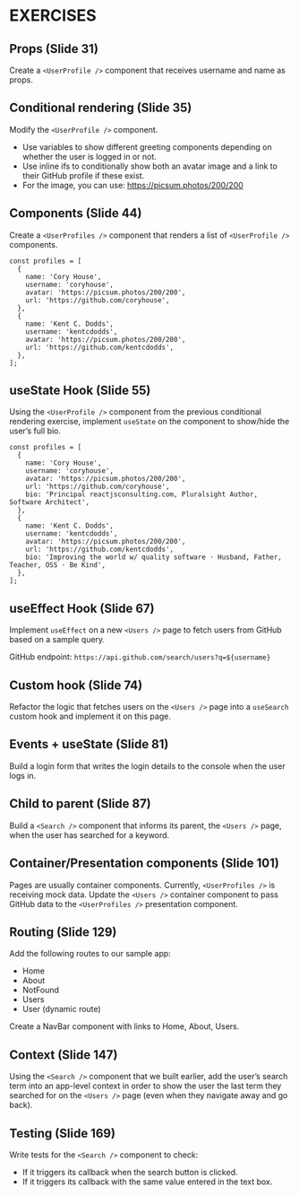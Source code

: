 # EXERCISES

## Props (Slide 31)

Create a `<UserProfile />` component that receives username and name as props.

## Conditional rendering (Slide 35)

Modify the `<UserProfile />` component.

- Use variables to show different greeting components depending on whether the user is logged in or not.
- Use inline ifs to conditionally show both an avatar image and a link to their GitHub profile if these exist.
- For the image, you can use: https://picsum.photos/200/200

## Components (Slide 44)

Create a `<UserProfiles />` component that renders a list of `<UserProfile />` components. 

```
const profiles = [
  {
    name: 'Cory House',
    username: 'coryhouse',
    avatar: 'https://picsum.photos/200/200',
    url: 'https://github.com/coryhouse',
  },
  {
    name: 'Kent C. Dodds',
    username: 'kentcdodds',
    avatar: 'https://picsum.photos/200/200',
    url: 'https://github.com/kentcdodds',
  },
];
```

## useState Hook (Slide 55)

Using the `<UserProfile />` component from the previous conditional rendering exercise, implement `useState` on the component to show/hide the user’s full bio.

```
const profiles = [
  {
    name: 'Cory House',
    username: 'coryhouse',
    avatar: 'https://picsum.photos/200/200',
    url: 'https://github.com/coryhouse',
    bio: 'Principal reactjsconsulting.com, Pluralsight Author, Software Architect',
  },
  {
    name: 'Kent C. Dodds',
    username: 'kentcdodds',
    avatar: 'https://picsum.photos/200/200',
    url: 'https://github.com/kentcdodds',
    bio: 'Improving the world w/ quality software · Husband, Father, Teacher, OSS · Be Kind',
  },
];
```

## useEffect Hook (Slide 67)

Implement `useEffect` on a new `<Users />` page to fetch users from GitHub based on a sample query.

GitHub endpoint: `https://api.github.com/search/users?q=${username}`

## Custom hook (Slide 74)

Refactor the logic that fetches users on the `<Users />` page into a `useSearch` custom hook and implement it on this page.

## Events + useState (Slide 81)

Build a login form that writes the login details to the console when the user logs in.

## Child to parent (Slide 87)

Build a `<Search />` component that informs its parent, the `<Users />` page, when the user has searched for a keyword.

## Container/Presentation components (Slide 101)

Pages are usually container components. Currently, `<UserProfiles />` is receiving mock data. Update the `<Users />` container component to pass GitHub data to the `<UserProfiles />` presentation component.

## Routing (Slide 129)

Add the following routes to our sample app:

- Home
- About
- NotFound
- Users
- User (dynamic route)

Create a NavBar component with links to Home, About, Users.

## Context (Slide 147)

Using the `<Search />` component that we built earlier, add the user’s search term into an app-level context in order to show the user the last term they searched for on the `<Users />` page (even when they navigate away and go back).

## Testing (Slide 169)

Write tests for the `<Search />` component to check:

- If it triggers its callback when the search button is clicked.
- If it triggers its callback with the same value entered in the text box.
